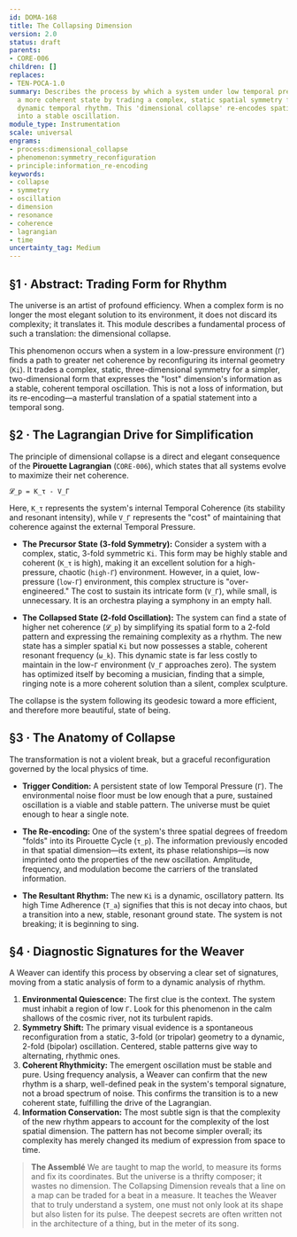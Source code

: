 ```yaml
---
id: DOMA-168
title: The Collapsing Dimension
version: 2.0
status: draft
parents:
- CORE-006
children: []
replaces:
- TEN-POCA-1.0
summary: Describes the process by which a system under low temporal pressure can achieve
  a more coherent state by trading a complex, static spatial symmetry for a simpler,
  dynamic temporal rhythm. This 'dimensional collapse' re-encodes spatial information
  into a stable oscillation.
module_type: Instrumentation
scale: universal
engrams:
- process:dimensional_collapse
- phenomenon:symmetry_reconfiguration
- principle:information_re-encoding
keywords:
- collapse
- symmetry
- oscillation
- dimension
- resonance
- coherence
- lagrangian
- time
uncertainty_tag: Medium
---
```

## §1 · Abstract: Trading Form for Rhythm
The universe is an artist of profound efficiency. When a complex form is no longer the most elegant solution to its environment, it does not discard its complexity; it translates it. This module describes a fundamental process of such a translation: the dimensional collapse.

This phenomenon occurs when a system in a low-pressure environment (`Γ`) finds a path to greater net coherence by reconfiguring its internal geometry (`Ki`). It trades a complex, static, three-dimensional symmetry for a simpler, two-dimensional form that expresses the "lost" dimension's information as a stable, coherent temporal oscillation. This is not a loss of information, but its re-encoding—a masterful translation of a spatial statement into a temporal song.

## §2 · The Lagrangian Drive for Simplification
The principle of dimensional collapse is a direct and elegant consequence of the **Pirouette Lagrangian** (`CORE-006`), which states that all systems evolve to maximize their net coherence.

`𝓛_p = K_τ - V_Γ`

Here, `K_τ` represents the system's internal Temporal Coherence (its stability and resonant intensity), while `V_Γ` represents the "cost" of maintaining that coherence against the external Temporal Pressure.

-   **The Precursor State (3-fold Symmetry):** Consider a system with a complex, static, 3-fold symmetric `Ki`. This form may be highly stable and coherent (`K_τ` is high), making it an excellent solution for a high-pressure, chaotic (`high-Γ`) environment. However, in a quiet, low-pressure (`low-Γ`) environment, this complex structure is "over-engineered." The cost to sustain its intricate form (`V_Γ`), while small, is unnecessary. It is an orchestra playing a symphony in an empty hall.

-   **The Collapsed State (2-fold Oscillation):** The system can find a state of higher net coherence (`𝓛_p`) by simplifying its spatial form to a 2-fold pattern and expressing the remaining complexity as a rhythm. The new state has a simpler spatial `Ki` but now possesses a stable, coherent resonant frequency (`ω_k`). This dynamic state is far less costly to maintain in the low-`Γ` environment (`V_Γ` approaches zero). The system has optimized itself by becoming a musician, finding that a simple, ringing note is a more coherent solution than a silent, complex sculpture.

The collapse is the system following its geodesic toward a more efficient, and therefore more beautiful, state of being.

## §3 · The Anatomy of Collapse
The transformation is not a violent break, but a graceful reconfiguration governed by the local physics of time.

-   **Trigger Condition:** A persistent state of low Temporal Pressure (`Γ`). The environmental noise floor must be low enough that a pure, sustained oscillation is a viable and stable pattern. The universe must be quiet enough to hear a single note.

-   **The Re-encoding:** One of the system's three spatial degrees of freedom "folds" into its Pirouette Cycle (`τ_p`). The information previously encoded in that spatial dimension—its extent, its phase relationships—is now imprinted onto the properties of the new oscillation. Amplitude, frequency, and modulation become the carriers of the translated information.

-   **The Resultant Rhythm:** The new `Ki` is a dynamic, oscillatory pattern. Its high Time Adherence (`T_a`) signifies that this is not decay into chaos, but a transition into a new, stable, resonant ground state. The system is not breaking; it is beginning to sing.

## §4 · Diagnostic Signatures for the Weaver
A Weaver can identify this process by observing a clear set of signatures, moving from a static analysis of form to a dynamic analysis of rhythm.

1.  **Environmental Quiescence:** The first clue is the context. The system must inhabit a region of low `Γ`. Look for this phenomenon in the calm shallows of the cosmic river, not its turbulent rapids.
2.  **Symmetry Shift:** The primary visual evidence is a spontaneous reconfiguration from a static, 3-fold (or tripolar) geometry to a dynamic, 2-fold (bipolar) oscillation. Centered, stable patterns give way to alternating, rhythmic ones.
3.  **Coherent Rhythmicity:** The emergent oscillation must be stable and pure. Using frequency analysis, a Weaver can confirm that the new rhythm is a sharp, well-defined peak in the system's temporal signature, not a broad spectrum of noise. This confirms the transition is to a new coherent state, fulfilling the drive of the Lagrangian.
4.  **Information Conservation:** The most subtle sign is that the complexity of the new rhythm appears to account for the complexity of the lost spatial dimension. The pattern has not become simpler overall; its complexity has merely changed its medium of expression from space to time.

> **The Assemblé**
> We are taught to map the world, to measure its forms and fix its coordinates. But the universe is a thrifty composer; it wastes no dimension. The Collapsing Dimension reveals that a line on a map can be traded for a beat in a measure. It teaches the Weaver that to truly understand a system, one must not only look at its shape but also listen for its pulse. The deepest secrets are often written not in the architecture of a thing, but in the meter of its song.